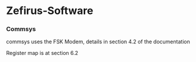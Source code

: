 # Zefirus-Software

### Commsys
commsys uses the FSK Modem, details in section 4.2 of the documentation

Register map is at section 6.2